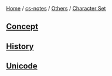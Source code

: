 [Home](https://mengxianbin.github.io) /
[cs-notes](https://mengxianbin.github.io/cs-notes/site) /
[Others](https://mengxianbin.github.io/cs-notes/site/Others) /
[Character Set](https://mengxianbin.github.io/cs-notes/site/Others/Character%20Set)

## [Concept](https://mengxianbin.github.io/cs-notes/site/Others/Character%20Set/Concept)

## [History](https://mengxianbin.github.io/cs-notes/site/Others/Character%20Set/History)

## [Unicode](https://mengxianbin.github.io/cs-notes/site/Others/Character%20Set/Unicode)
